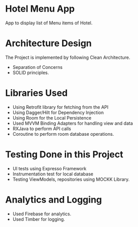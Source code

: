 # Hotel Menu App

App to display list of Menu items of Hotel.

# Architecture Design

The Project is implemented by following Clean Architecture.

- Separation of Concerns
- SOLID principles.

# Libraries Used

- Using Retrofit library for fetching from the API
- Using Dagger/Hilt for Dependency Injection
- Using Room for the Local Persistence
- Used MVVM  Binding Adapters for handling view and data
- RXJava to perform API calls  
- Coroutine to perform room database operations. 

# Testing Done in this Project

- UI tests using Expresso Framework
- Instrumentation test for local database
- Testing ViewModels, repositories using MOCKK Library.

# Analytics and Logging

- Used Firebase for analytics.
- Used Timber for logging.